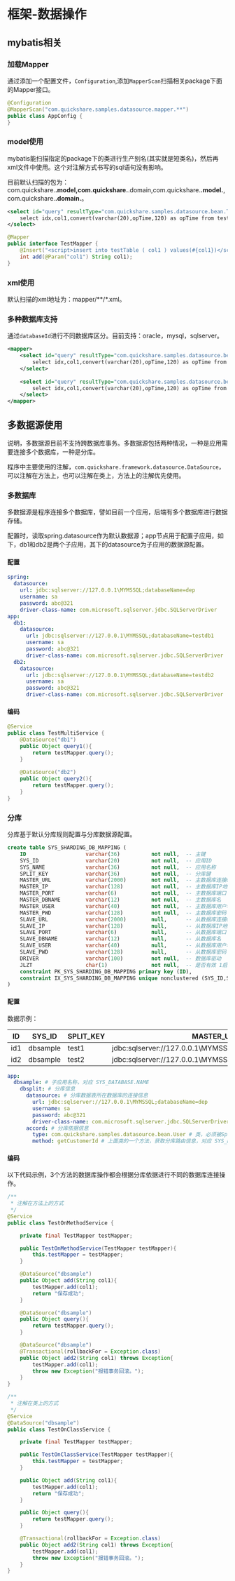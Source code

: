 
# 框架-数据操作

## mybatis相关

### 加载Mapper

通过添加一个配置文件，`Configuration`,添加`MapperScan`扫描相关package下面的Mapper接口。

```java
@Configuration
@MapperScan("com.quickshare.samples.datasource.mapper.**")
public class AppConfig {
}
```

### model使用

mybatis能扫描指定的package下的类进行生产别名(其实就是短类名)，然后再xml文件中使用。这个对注解方式书写的sql语句没有影响。

目前默认扫描的包为：com.quickshare.**.model,com.quickshare.**.domain,com.quickshare.**.model.**,com.quickshare.**.domain.**。

```xml
<select id="query" resultType="com.quickshare.samples.datasource.bean.TestTable">
    select idx,col1,convert(varchar(20),opTime,120) as opTime from testTable
</select>
```

```java
@Mapper
public interface TestMapper {
    @Insert("<script>insert into testTable ( col1 ) values(#{col1})</script>")
    int add(@Param("col1") String col1);
}
```

### xml使用

默认扫描的xml地址为：mapper/**/*.xml。

### 多种数据库支持

通过`databaseId`进行不同数据库区分。目前支持：oracle，mysql，sqlserver。

```xml
<mapper>
    <select id="query" resultType="com.quickshare.samples.datasource.bean.TestTable" databaseId="mysql">
        select idx,col1,convert(varchar(20),opTime,120) as opTime from testTable
    </select>
    
    <select id="query" resultType="com.quickshare.samples.datasource.bean.TestTable" databaseId="sqlserver">
        select idx,col1,convert(varchar(20),opTime,120) as opTime from testTable
    </select>
</mapper>
```

## 多数据源使用

说明，多数据源目前不支持跨数据库事务。多数据源包括两种情况，一种是应用需要连接多个数据库，一种是分库。

程序中主要使用的注解，`com.quickshare.framework.datasource.DataSource`，可以注解在方法上，也可以注解在类上，方法上的注解优先使用。

### 多数据库

多数据源是程序连接多个数据库，譬如目前一个应用，后端有多个数据库进行数据存储。

配置时，读取spring.datasource作为默认数据源；app节点用于配置子应用，如下，db1和db2是两个子应用，其下的datasource为子应用的数据源配置。

#### 配置

```yml
spring:
  datasource:
    url: jdbc:sqlserver://127.0.0.1\MYMSSQL;databaseName=dep
    username: sa
    password: abc@321
    driver-class-name: com.microsoft.sqlserver.jdbc.SQLServerDriver
app:
  db1:
    datasource:
      url: jdbc:sqlserver://127.0.0.1\MYMSSQL;databaseName=testdb1
      username: sa
      password: abc@321
      driver-class-name: com.microsoft.sqlserver.jdbc.SQLServerDriver
  db2:
    datasource:
      url: jdbc:sqlserver://127.0.0.1\MYMSSQL;databaseName=testdb2
      username: sa
      password: abc@321
      driver-class-name: com.microsoft.sqlserver.jdbc.SQLServerDriver
```

#### 编码

```java
@Service
public class TestMultiService {
    @DataSource("db1")
    public Object query1(){
        return testMapper.query();
    }
    
    @DataSource("db2")
    public Object query2(){
        return testMapper.query();
    }
}
```

### 分库

分库基于默认分库规则配置与分库数据源配置。

```sql
create table SYS_SHARDING_DB_MAPPING (
    ID                   varchar(36)          not null,  -- 主键
    SYS_ID               varchar(20)          not null,  -- 应用ID
    SYS_NAME             varchar(36)          not null,  -- 应用名称
    SPLIT_KEY            varchar(36)          not null,  -- 分库键
    MASTER_URL           varchar(2000)        not null,  -- 主数据库连接url
    MASTER_IP            varchar(128)         not null,  -- 主数据库IP地址
    MASTER_PORT          varchar(6)           not null,  -- 主数据库端口
    MASTER_DBNAME        varchar(12)          not null,  -- 主数据库名
    MASTER_USER          varchar(40)          not null,  -- 主数据库用户名
    MASTER_PWD           varchar(128)         not null,  -- 主数据库密码
    SLAVE_URL            varchar(2000)        null,      -- 从数据库连接url
    SLAVE_IP             varchar(128)         null,      -- 从数据库IP地址
    SLAVE_PORT           varchar(6)           null,      -- 从数据库端口
    SLAVE_DBNAME         varchar(12)          null,      -- 从数据库名
    SLAVE_USER           varchar(40)          null,      -- 从数据库用户名
    SLAVE_PWD            varchar(128)         null,      -- 从数据库密码
    DRIVER               varchar(100)         not null,  -- 数据库驱动
    JLZT                 char(1)              not null,  -- 是否有效 1启用 0禁用
    constraint PK_SYS_SHARDING_DB_MAPPING primary key (ID),
    constraint IX_SYS_SHARDING_DB_MAPPING unique nonclustered (SYS_ID,SPLIT_KEY)
)
```

#### 配置

数据示例：

| ID | SYS_ID | SPLIT_KEY | MASTER_URL | MASTER_USER | MASTER_PWD | DRIVER | JLZT |
|---|---|---|---|----|----|----|----|
|id1|dbsample|test1|jdbc:sqlserver://127.0.0.1\MYMSSQL;databaseName=testdb1|sa|abc@321|com.microsoft.sqlserver.jdbc.SQLServerDriver|1
|id2|dbsample|test2|jdbc:sqlserver://127.0.0.1\MYMSSQL;databaseName=testdb2|sa|abc@321|com.microsoft.sqlserver.jdbc.SQLServerDriver|1

```yml
app:
  dbsample: # 子应用名称，对应 SYS_DATABASE.NAME
    dbsplit: # 分库信息
      datasource: # 分库数据表所在数据库的连接信息
        url: jdbc:sqlserver://127.0.0.1\MYMSSQL;databaseName=dep
        username: sa
        password: abc@321
        driver-class-name: com.microsoft.sqlserver.jdbc.SQLServerDriver
      accord: # 分库依据信息
        type: com.quickshare.samples.datasource.bean.User # 类，必须被Spring进行bean管理
        method: getCustomerId # 上面类的一个方法，获取分库路由信息，对应 SYS_DATABASE.SPLIT_KEY
```

#### 编码

以下代码示例，3个方法的数据库操作都会根据分库依据进行不同的数据库连接操作。

```java
/**
 * 注解在方法上的方式
 */
@Service
public class TestOnMethodService {

    private final TestMapper testMapper;

    public TestOnMethodService(TestMapper testMapper){
        this.testMapper = testMapper;
    }

    @DataSource("dbsample")
    public Object add(String col1){
        testMapper.add(col1);
        return "保存成功";
    }

    @DataSource("dbsample")
    public Object query(){
        return testMapper.query();
    }

    @DataSource("dbsample")
    @Transactional(rollbackFor = Exception.class)
    public Object add2(String col1) throws Exception{
        testMapper.add(col1);
        throw new Exception("报错事务回滚。");
    }
}
```

```java
/**
 * 注解在类上的方式
 */
@Service
@DataSource("dbsample")
public class TestOnClassService {

    private final TestMapper testMapper;

    public TestOnClassService(TestMapper testMapper){
        this.testMapper = testMapper;
    }

    public Object add(String col1){
        testMapper.add(col1);
        return "保存成功";
    }

    public Object query(){
        return testMapper.query();
    }

    @Transactional(rollbackFor = Exception.class)
    public Object add2(String col1) throws Exception{
        testMapper.add(col1);
        throw new Exception("报错事务回滚。");
    }
}
```